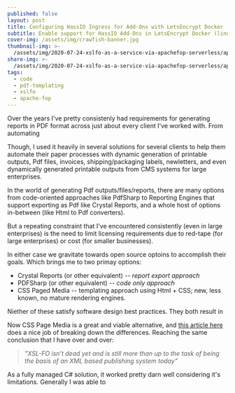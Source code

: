 ```yaml
---
published: false
layout: post
title: Configuring HassIO Ingress for Add-Ons with LetsEncrypt Docker
subtitle: Enable support for HassIO Add-Ons in LetsEncrypt Docker (linuxserver letsencrypt)
cover-img: /assets/img/crawfish-banner.jpg
thumbnail-img: >-
  /assets/img/2020-07-24-xslfo-as-a-service-via-apachefop-serverless/apache_fop_logo.png
share-img: >-
  /assets/img/2020-07-24-xslfo-as-a-service-via-apachefop-serverless/apache_fop_logo.png
tags:
  - code
  - pdf-templating
  - xslfo
  - apache-fop
---
```

Over the years I've pretty consistenly had requirements for generating reports in PDF format across just about every client I've worked with. From automating 

Though, I used it heavily in several solutions for several clients to help them automate their paper processes with dynamic generation of printable outputs, Pdf files, invoices, shipping/packaging labels, newletters, and even dynamically generated printable outputs from CMS systems for large enterprises.

In the world of generating Pdf outputs/files/reports, there are many options from code-oriented approaches like PdfSharp to Reporting Engines that support exporting as Pdf like Crystal Reports, and a whole host of options in-between (like Html to Pdf converters).

But a repeating constraint that I've encountered consistently (even in large enterprises) is the need to limit licensing requirements due to red-tape (for large enterprises) or cost (for smaller businesses).

In either case we gravitate towards open source optoins to accomplish their goals. Which brings me to two primay options:
 - Crystal Reports (or other equivalent)  *-- report export approach*
 - PDFSharp (or other equivalent) *-- code only approach*
 - CSS Paged Media -- templating approach using Html + CSS; new, less known, no mature rendering engines.

Niether of these satisfy software design best practices.  They both result in 


Now CSS Page Media is a great and viable alternative, and [this article here](https://readwritecode.net/ebooks/2019/04/27/xsl-fo-is-dead-css-paged-media-is-prime-suspect.html) does a nice job of breaking down the differences. Reaching the same conclusion that I have over and over:  
> *"XSL-FO isn’t dead yet and is still more than up to the task of being the basis of an XML based publishing system today"*

As a fully managed C# solution, it worked pretty darn well considering it's limitations. Generally I was able to 
